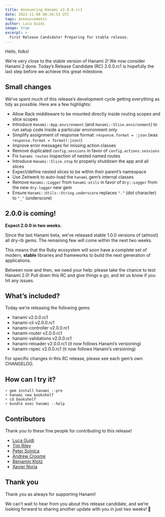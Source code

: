 ```yaml
---
title: Announcing Hanami v2.0.0.rc1
date: 2022-11-08 08:24:53 UTC
tags: announcements
author: Luca Guidi
image: true
excerpt: >
  First Release Candidate! Preparing for stable release.
---
```


Hello, folks!

We’re very close to the stable version of Hanami 2!
We now consider Hanami 2 done.
Today’s Release Candidate (RC) 2.0.0.rc1 is hopefully the last step before we achieve this great milestone.

## Small changes

We’ve spent much of this release’s development cycle getting everything as tidy as possible. Here are a few highlights:

- Allow Rack middleware to be mounted directly inside routing scopes and slice scopes
- Introduce `Hanami::App.environment` (and `Hanami::Slice.environment`) to run setup code inside a particular environment only
- Simplify assignment of response format: `response.format = :json` (was `response.format = format(:json)`)
- Improve error messages for missing action classes
- Remove duplicated `config.sessions` in favor of `config.actions.sessions`
- Fix `hanami routes` inspection of nested named routes
- Introduce `Hanami::Slice.stop` to properly shutdown the app and all slices
- Expect/define nested slices to be within their parent’s namespace
- Use Zeitwerk to auto-load the `hanami` gem’s internal classes
- Remove `Hanami::Logger` from `hanami-utils` in favor of `Dry::Logger` from the new `dry-logger` new gem
- Ensure `Hanami::Utils::String.underscore` replaces `"."` (dot character) to `"_"` (underscore)

## 2.0.0 is coming!

**Expect 2.0.0 in two weeks.**

Since the last Hanami beta, we’ve released stable 1.0.0 versions of (almost) all dry-rb gems. The remaining few will come within the next two weeks.

This means that the Ruby ecosystem will soon have a complete set of modern, **stable** libraries and frameworks to build the next generation of applications.

Between now and then, we need your help: please take the chance to test Hanami 2.0! Pull down this RC and give things a go, and let us know if you hit any issues.

## What’s included?

Today we’re releasing the following gems:

- hanami v2.0.0.rc1
- hanami-cli v2.0.0.rc1
- hanami-controller v2.0.0.rc1
- hanami-router v2.0.0.rc1
- hanami-validations v2.0.0.rc1
- hanami-reloader v2.0.0.rc1 (it now follows Hanami’s versioning)
- hanami-rspec v2.0.0.rc1 (it now follows Hanami’s versioning)

For specific changes in this RC release, please see each gem’s own CHANGELOG.

## How can I try it?

```shell
⚡ gem install hanami --pre
⚡ hanami new bookshelf
⚡ cd bookshelf
⚡ bundle exec hanami --help
```

## Contributors

Thank you to these fine people for contributing to this release!

- [Luca Guidi](https://github.com/jodosha)
- [Tim Riley](https://github.com/timriley)
- [Peter Solnica](https://github.com/solnic)
- [Andrew Croome](https://github.com/andrewcroome)
- [Benjamin Klotz](https://github.com/tak1n)
- [Xavier Noria](https://github.com/fxn)

## Thank you

Thank you as always for supporting Hanami!

We can’t wait to hear from you about this release candidate, and we’re looking forward to sharing another update with you in just two weeks! 🌸
